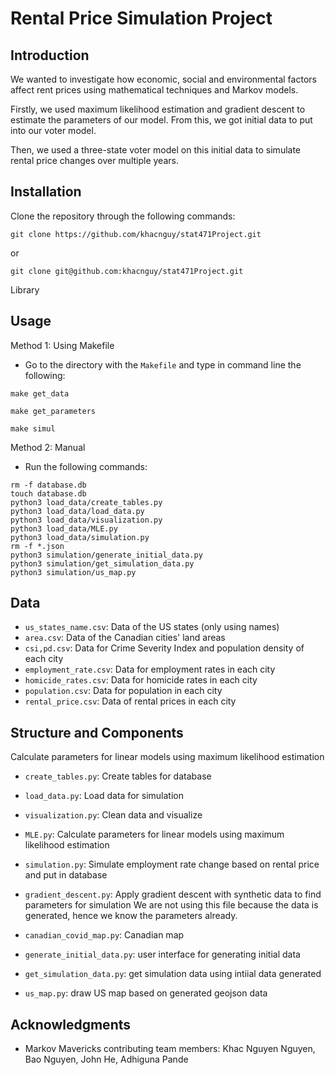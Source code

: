 
# Rental Price Simulation Project

## Introduction
We wanted to investigate how economic, social and environmental factors affect rent prices using mathematical techniques and Markov models.

Firstly, we used maximum likelihood estimation and gradient descent to estimate the parameters of our model. From this, we got initial data to put into our voter model.

Then, we used a three-state voter model on this initial data to simulate rental price changes over multiple years.

## Installation
Clone the repository through the following commands:
```
git clone https://github.com/khacnguy/stat471Project.git
```
or
```
git clone git@github.com:khacnguy/stat471Project.git
```
Library

## Usage
Method 1: Using Makefile
- Go to the directory with the `Makefile` and type in command line the following:
```
make get_data
```
```
make get_parameters
```
```
make simul
```

Method 2: Manual
- Run the following commands:
```
rm -f database.db
touch database.db
python3 load_data/create_tables.py
python3 load_data/load_data.py
python3 load_data/visualization.py
python3 load_data/MLE.py
python3 load_data/simulation.py
rm -f *.json
python3 simulation/generate_initial_data.py
python3 simulation/get_simulation_data.py
python3 simulation/us_map.py
```

## Data
- `us_states_name.csv`: Data of the US states (only using names) 
- `area.csv`: Data of the Canadian cities' land areas 
- `csi,pd.csv`: Data for Crime Severity Index and population density of each city 
- `employment_rate.csv`: Data for employment rates in each city 
- `homicide_rates.csv`: Data for homicide rates in each city 
- `population.csv`: Data for population in each city 
- `rental_price.csv`: Data of rental prices in each city 


## Structure and Components
Calculate parameters for linear models using maximum likelihood estimation

- `create_tables.py`: Create tables for database 
- `load_data.py`: Load data for simulation 
- `visualization.py`: Clean data and visualize 
- `MLE.py`: Calculate parameters for linear models using maximum likelihood estimation 
- `simulation.py`: Simulate employment rate change based on rental price and put in database 
- `gradient_descent.py`: Apply gradient descent with synthetic data to find parameters for simulation 
We are not using this file because the data is generated, hence we know the parameters already.

- `canadian_covid_map.py`: Canadian map 
- `generate_initial_data.py`: user interface for generating initial data 
- `get_simulation_data.py`: get simulation data using intiial data generated 
- `us_map.py`: draw US map based on generated geojson data 

## Acknowledgments
- Markov Mavericks contributing team members: Khac Nguyen Nguyen, Bao Nguyen, John He, Adhiguna Pande